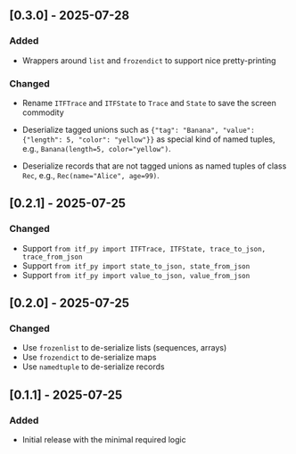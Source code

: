 ## [0.3.0] - 2025-07-28
### Added

 - Wrappers around `list` and `frozendict` to support nice pretty-printing

### Changed

 - Rename `ITFTrace` and `ITFState` to `Trace` and `State` to save the screen
 commodity

 - Deserialize tagged unions such as `{"tag": "Banana", "value": {"length": 5,
 "color": "yellow"}}` as special kind of named tuples, e.g., `Banana(length=5,
 color="yellow")`.

 - Deserialize records that are not tagged unions as named tuples of class
 `Rec`, e.g., `Rec(name="Alice", age=99)`.

## [0.2.1] - 2025-07-25
### Changed

 - Support `from itf_py import ITFTrace, ITFState, trace_to_json, trace_from_json`
 - Support `from itf_py import state_to_json, state_from_json`
 - Support `from itf_py import value_to_json, value_from_json`

## [0.2.0] - 2025-07-25
### Changed

 - Use `frozenlist` to de-serialize lists (sequences, arrays)
 - Use `frozendict` to de-serialize maps
 - Use `namedtuple` to de-serialize records

## [0.1.1] - 2025-07-25
### Added

 - Initial release with the minimal required logic